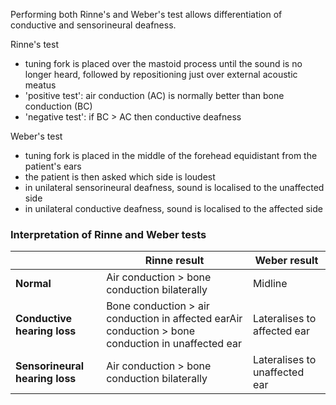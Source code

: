 Performing both Rinne's and Weber's test allows differentiation of conductive and sensorineural deafness.  
  
Rinne's test  
* tuning fork is placed over the mastoid process until the sound is no longer heard, followed by repositioning just over external acoustic meatus
* 'positive test': air conduction (AC) is normally better than bone conduction (BC)
* 'negative test': if BC \> AC then conductive deafness

  
Weber's test  
* tuning fork is placed in the middle of the forehead equidistant from the patient's ears
* the patient is then asked which side is loudest
* in unilateral sensorineural deafness, sound is localised to the unaffected side
* in unilateral conductive deafness, sound is localised to the affected side

  
### Interpretation of Rinne and Weber tests

  


|  | Rinne result | Weber result |
| --- | --- | --- |
| **Normal** | Air conduction \> bone conduction bilaterally | Midline |
| **Conductive hearing loss** | Bone conduction \> air conduction in affected earAir conduction \> bone conduction in unaffected ear | Lateralises to affected ear |
| **Sensorineural hearing loss** | Air conduction \> bone conduction bilaterally | Lateralises to unaffected ear |

